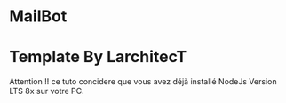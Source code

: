 # MailBot
# Template By LarchitecT

Attention !! ce tuto concidere que vous avez déjà installé NodeJs Version LTS 8x sur votre PC.
